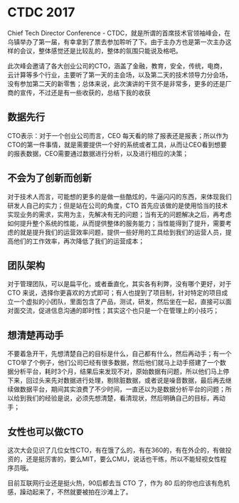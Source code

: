 # CTDC 2017
Chief Tech Director Conference - CTDC，就是所谓的首席技术官领袖峰会，在乌镇举办了第一届，有幸拿到了票去参加聆听了下。由于主办方也是第一次主办这样的会议，整体感觉还是比较乱的，整体的氛围只能说及格吧。

此次峰会邀请了各大创业公司的CTO，涵盖了金融，教育，安全，传统，电商，云计算等多个行业，主要听了第一天的主会场，以及第二天的技术领导力分会场，没有参加第二天的新零售；总体来说，此次演讲的干货不是非常多，更多的还是厂商的宣传，不过还是有一些收获的，总结下我的收获

## 数据先行
CTO表示：对于一个创业公司而言，CEO 每天看的除了报表还是报表；所以作为CTO的第一件事情，就是需要提供一个好的系统或者工具，从而让CEO看到想要的报表数据，CEO需要通过数据进行分析，以及进行相应的决策；

## 不会为了创新而创新
对于技术人而言，可能想的更多的是做一些酷炫的，牛逼闪闪的东西，来体现我们研发人自己的实力；但是站在公司的角度，CTO 首先应该做的是使用恰当的技术实现业务的需求，实用为主，先解决有无的问题；当有无的问题解决之后，再考虑如何提升整个系统的性能，从而提供整体的服务能力；当性能得到了提升，需要考虑的就是提升我们的运营效率问题，提供一些好用的工具给到我们的运营人员，提高他们的工作效率，再次降低了我们的运营成本；

## 团队架构
对于管理团队，可以是扁平化，或者垂直化，其实各有利弊，没有哪个更好，对于 CTO 来说，选择你更喜欢的方式即可；有人也提到了项目制，针对特定的项目成立一个虚拟的小团队，里面包含了产品，测试，研发，然后坐在一起，直接可以面对面交流，促进信息沟通的即时性；其实这个也只是一个在管理上的小技巧；

## 想清楚再动手
不要着急开干，先想清楚自己的目标是什么，自己都有什么，然后再动手；有一个CTO举了个例子，他们公司已经有很多数据，然后他们就马上动手搭建了一个数据分析平台，耗时3个月，结果后来发现不对，原始数据有问题，所以他们马上停下来，回过头来先对数据进行处理，剔除脏数据，或者说是噪音数据，最后再去继续做数据平台，期间其实浪费了不少时间，一直还以为是数据分析平台的问题；所以给到我们的经验是说，必须先想清楚，看清现状，然后明确自己的目标，再动手；

## 女性也可以做CTO
这次大会见识了几位女性CTO，有在饿了么的，有在360的，有在外企的，有做投资的，还是挺厉害的，要么MIT，要么CMU，说话也干练，所以不能轻视女性程序员哦。

目前互联网行业还是挺火热，90后都去当 CTO 了，作为 80 后的你也应该有危机感，躁动起来了，不然就要被拍在沙滩上了。